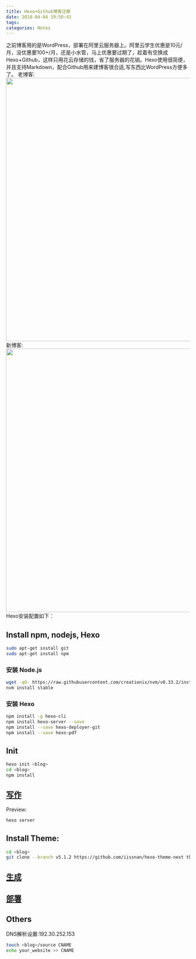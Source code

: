 ```yaml
---
title: Hexo+Github博客迁移
date: 2018-04-04 19:50:41
tags:
categories: Notes
---
```

之前博客用的是WordPress，部署在阿里云服务器上。阿里云学生优惠是10元/月，没优惠要100+/月，还是小水管，马上优惠要过期了，趁着有空换成Hexo+Github，这样只用花云存储的钱，省了服务器的花销。Hexo使用很简便，并且支持Markdown，配合Github用来建博客很合适,写东西比WordPress方便多了。
老博客:
<img class="aligncenter " src="/images/Hexo+Github博客迁移/old_blog.png" width=720/>
新博客:
<img class="aligncenter " src="/images/Hexo+Github博客迁移/new_blog.png" width=720/>
Hexo安装配置如下：
## Install npm, nodejs, Hexo
```bash
sudo apt-get install git
sudo apt-get install npm
```
### 安装 Node.js
```bash
wget -qO- https://raw.githubusercontent.com/creationix/nvm/v0.33.2/install.sh | bash
nvm install stable
```
### 安装 Hexo
```bash
npm install -g hexo-cli
npm install hexo-server --save
npm install --save hexo-deployer-git
npm install --save hexo-pdf
```
## Init
```bash
hexo init <blog>
cd <blog>
npm install
```
## [写作](https://hexo.io/zh-cn/docs/writing.html)

Preview:
```bash
hexo server 
```
## Install Theme:
```bash
cd <blog>
git clone --branch v5.1.2 https://github.com/iissnan/hexo-theme-next themes/next
```
## [生成](https://hexo.io/zh-cn/docs/generating.html)
## [部署](https://hexo.io/zh-cn/docs/deployment.html)
## Others
DNS解析设置:192.30.252.153
```bash
touch <blog>/source CNAME
echo your_website >> CNAME
```

